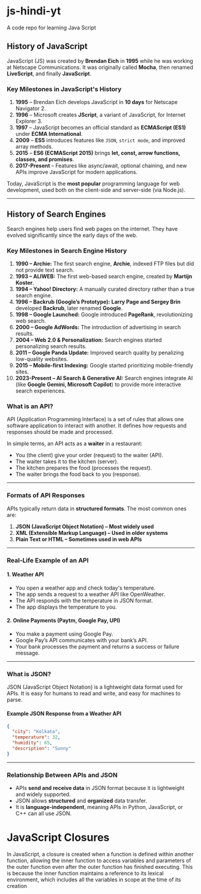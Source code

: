 # js-hindi-yt
A code repo for learning Java Script
## **History of JavaScript**  
JavaScript (JS) was created by **Brendan Eich** in **1995** while he was working at Netscape Communications. It was originally called **Mocha**, then renamed **LiveScript**, and finally **JavaScript**.  

### **Key Milestones in JavaScript's History**  
1. **1995** – Brendan Eich develops JavaScript in **10 days** for Netscape Navigator 2.  
2. **1996** – Microsoft creates **JScript**, a variant of JavaScript, for Internet Explorer 3.  
3. **1997** – JavaScript becomes an official standard as **ECMAScript (ES1)** under **ECMA International**.  
4. **2009** – **ES5** introduces features like `JSON`, `strict mode`, and improved array methods.  
5. **2015** – **ES6 (ECMAScript 2015)** brings **let, const, arrow functions, classes, and promises**.  
6. **2017-Present** – Features like async/await, optional chaining, and new APIs improve JavaScript for modern applications.  

Today, JavaScript is the **most popular** programming language for web development, used both on the client-side and server-side (via Node.js).  

---

## **History of Search Engines**  
Search engines help users find web pages on the internet. They have evolved significantly since the early days of the web.  

### **Key Milestones in Search Engine History**  
1. **1990 – Archie:** The first search engine, **Archie**, indexed FTP files but did not provide text search.  
2. **1993 – ALIWEB:** The first web-based search engine, created by **Martijn Koster**.  
3. **1994 – Yahoo! Directory:** A manually curated directory rather than a true search engine.  
4. **1996 – Backrub (Google’s Prototype):** **Larry Page and Sergey Brin** developed **Backrub**, later renamed **Google**.  
5. **1998 – Google Launched:** Google introduced **PageRank**, revolutionizing web search.  
6. **2000 – Google AdWords:** The introduction of advertising in search results.  
7. **2004 – Web 2.0 & Personalization:** Search engines started personalizing search results.  
8. **2011 – Google Panda Update:** Improved search quality by penalizing low-quality websites.  
9. **2015 – Mobile-first Indexing:** Google started prioritizing mobile-friendly sites.  
10. **2023-Present – AI Search & Generative AI:** Search engines integrate AI (like **Google Gemini, Microsoft Copilot**) to provide more interactive search experiences.  

### **What is an API?**
API (Application Programming Interface) is a set of rules that allows one software application to interact with another. It defines how requests and responses should be made and processed.

In simple terms, an API acts as a **waiter** in a restaurant:
- You (the client) give your order (request) to the waiter (API).
- The waiter takes it to the kitchen (server).
- The kitchen prepares the food (processes the request).
- The waiter brings the food back to you (response).

---

### **Formats of API Responses**
APIs typically return data in **structured formats**. The most common ones are:
1. **JSON (JavaScript Object Notation) – Most widely used**
2. **XML (Extensible Markup Language) – Used in older systems**
3. **Plain Text or HTML – Sometimes used in web APIs**

---

### **Real-Life Example of an API**
#### **1. Weather API**
- You open a weather app and check today's temperature.
- The app sends a request to a weather API like OpenWeather.
- The API responds with the temperature in JSON format.
- The app displays the temperature to you.

#### **2. Online Payments (Paytm, Google Pay, UPI)**
- You make a payment using Google Pay.
- Google Pay’s API communicates with your bank’s API.
- Your bank processes the payment and returns a success or failure message.

---

### **What is JSON?**
JSON (JavaScript Object Notation) is a lightweight data format used for APIs. It is easy for humans to read and write, and easy for machines to parse.

#### **Example JSON Response from a Weather API**
```json
{
  "city": "Kolkata",
  "temperature": 32,
  "humidity": 65,
  "description": "Sunny"
}
```

---

### **Relationship Between APIs and JSON**
- APIs **send and receive data** in JSON format because it is lightweight and widely supported.
- JSON allows **structured** and **organized** data transfer.
- It is **language-independent**, meaning APIs in Python, JavaScript, or C++ can all use JSON.

# JavaScript Closures
In JavaScript, a closure is created when a function is defined within another function, allowing the inner function to access variables and parameters of the outer function even after the outer function has finished executing. This is because the inner function maintains a reference to its lexical environment, which includes all the variables in scope at the time of its creation